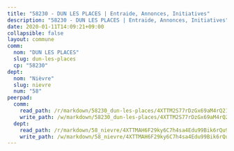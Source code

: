 ```yaml
---
title: "58230 - DUN LES PLACES | Entraide, Annonces, Initiatives"
description: "58230 - DUN LES PLACES | Entraide, Annonces, Initiatives"
date: 2020-01-11T14:09:21+09:00
collapsible: false
layout: commune
comm:
  nom: "DUN LES PLACES"
  slug: dun-les-places
  cp: "58230"
dept:
  nom: "Nièvre"
  slug: nievre
  num: "58"
peerpad:
  comm:
    read_path: /r/markdown/58230_dun-les-places/4XTTM2S77rDzGx69aM4rQ21BbA76W5mZCAaGWV5p3yBLKEhaC
    write_path: /w/markdown/58230_dun-les-places/4XTTM2S77rDzGx69aM4rQ21BbA76W5mZCAaGWV5p3yBLKEhaC-K3TgUJv35H4yPY9w5K2Spi2mRNAQkBPCEr8P9NT41z7ubq33dUkUXVWTrfYmiUs2gqTfECkHvwVChgENAD7Jb4N8GLxBSQRXjTie2vJUju6q7wHMxCB4aTgR9hBi11Wb4ajNj6PW
  dept:
    read_path: /r/markdown/58_nievre/4XTTMAH6F29ky6C7h4sa4Edu99Bik6rQu9XbiuBD1DvLw22pb
    write_path: /w/markdown/58_nievre/4XTTMAH6F29ky6C7h4sa4Edu99Bik6rQu9XbiuBD1DvLw22pb-K3TgUtHs3LnA4VP5N1eQxK9UkiWFz8M5ZP7N97wnUEM9Wfw65apM3LnvEX8HhP2Sd27LDh5t4GgmkbGDUaCqpnkD9BJGbaMbkS8idf1DYkYaRo6rACHXiR4PjahH89PiAFqFL3Lf
---
```


